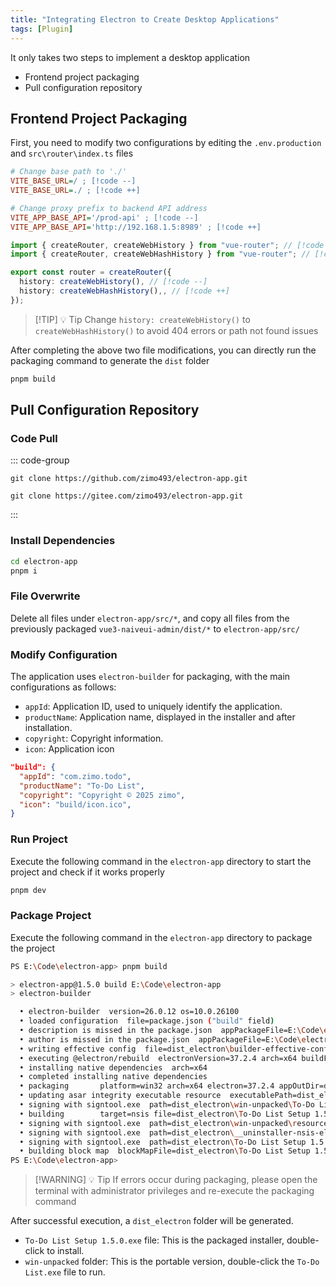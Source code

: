 ```yaml
---
title: "Integrating Electron to Create Desktop Applications"
tags: [Plugin]
---
```


It only takes two steps to implement a desktop application

- Frontend project packaging
- Pull configuration repository

## Frontend Project Packaging

First, you need to modify two configurations by editing the `.env.production` and `src\router\index.ts` files

```ini [.env.production]
# Change base path to './'
VITE_BASE_URL=/ ; [!code --]
VITE_BASE_URL=./ ; [!code ++]

# Change proxy prefix to backend API address
VITE_APP_BASE_API='/prod-api' ; [!code --]
VITE_APP_BASE_API='http://192.168.1.5:8989' ; [!code ++]
```

```ts [src\router\index.ts]
import { createRouter, createWebHistory } from "vue-router"; // [!code --]
import { createRouter, createWebHashHistory } from "vue-router"; // [!code ++]

export const router = createRouter({
  history: createWebHistory(), // [!code --]
  history: createWebHashHistory(),, // [!code ++]
});
```

> [!TIP] 💡 Tip
> Change `history: createWebHistory()` to `createWebHashHistory()` to avoid 404 errors or path not found issues

After completing the above two file modifications, you can directly run the packaging command to generate the `dist` folder

```bash [pnpm]
pnpm build
```

## Pull Configuration Repository

### Code Pull

::: code-group

```shell [GitHub]
git clone https://github.com/zimo493/electron-app.git
```

```shell [Gitee]
git clone https://gitee.com/zimo493/electron-app.git
```

:::

### Install Dependencies

```bash [pnpm]
cd electron-app
pnpm i
```

### File Overwrite

Delete all files under `electron-app/src/*`, and copy all files from the previously packaged `vue3-naiveui-admin/dist/*` to `electron-app/src/`

### Modify Configuration

The application uses `electron-builder` for packaging, with the main configurations as follows:

- `appId`: Application ID, used to uniquely identify the application.
- `productName`: Application name, displayed in the installer and after installation.
- `copyright`: Copyright information.
- `icon`: Application icon

```json [package.json]
"build": {
  "appId": "com.zimo.todo",
  "productName": "To-Do List",
  "copyright": "Copyright © 2025 zimo",
  "icon": "build/icon.ico",
}
```

### Run Project

Execute the following command in the `electron-app` directory to start the project and check if it works properly

```bash [pnpm]
pnpm dev
```

### Package Project

Execute the following command in the `electron-app` directory to package the project

```bash [pnpm]
PS E:\Code\electron-app> pnpm build

> electron-app@1.5.0 build E:\Code\electron-app
> electron-builder

  • electron-builder  version=26.0.12 os=10.0.26100
  • loaded configuration  file=package.json ("build" field)
  • description is missed in the package.json  appPackageFile=E:\Code\electron-app\package.json
  • author is missed in the package.json  appPackageFile=E:\Code\electron-app\package.json
  • writing effective config  file=dist_electron\builder-effective-config.yaml
  • executing @electron/rebuild  electronVersion=37.2.4 arch=x64 buildFromSource=false appDir=./
  • installing native dependencies  arch=x64
  • completed installing native dependencies
  • packaging       platform=win32 arch=x64 electron=37.2.4 appOutDir=dist_electron\win-unpacked
  • updating asar integrity executable resource  executablePath=dist_electron\win-unpacked\To-Do List.exe
  • signing with signtool.exe  path=dist_electron\win-unpacked\To-Do List.exe
  • building        target=nsis file=dist_electron\To-Do List Setup 1.5.0.exe archs=x64 oneClick=false perMachine=false
  • signing with signtool.exe  path=dist_electron\win-unpacked\resources\elevate.exe
  • signing with signtool.exe  path=dist_electron\__uninstaller-nsis-electron-app.exe
  • signing with signtool.exe  path=dist_electron\To-Do List Setup 1.5.0.exe
  • building block map  blockMapFile=dist_electron\To-Do List Setup 1.5.0.exe.blockmap
PS E:\Code\electron-app>
```

> [!WARNING] 💡 Tip
> If errors occur during packaging, please open the terminal with administrator privileges and re-execute the packaging command

After successful execution, a `dist_electron` folder will be generated.

- `To-Do List Setup 1.5.0.exe` file: This is the packaged installer, double-click to install.
- `win-unpacked` folder: This is the portable version, double-click the `To-Do List.exe` file to run.

